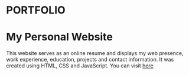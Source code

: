 # PORTFOLIO
# My Personal Website
This website serves as an online resume and displays my web presence, work experience, education, projects and contact information. It was created using HTML, CSS and JavaScript.
You can visit [here](https://portfolio-dhwani-goyals-projects.vercel.app/)
